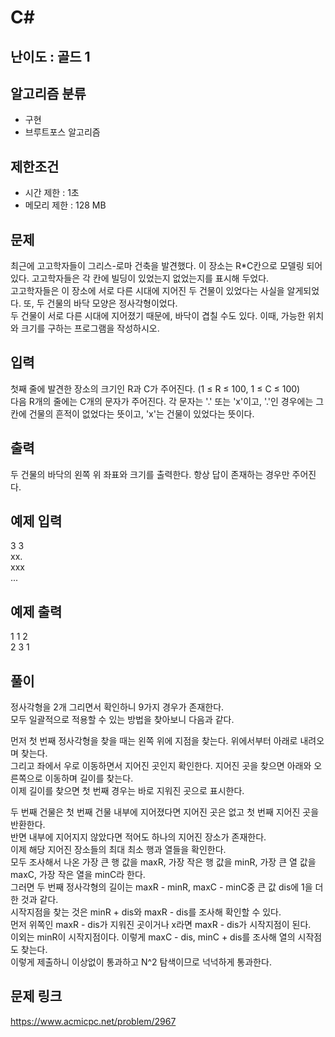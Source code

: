 # C#

## 난이도 : 골드 1

## 알고리즘 분류
  - 구현
  - 브루트포스 알고리즘

## 제한조건
  - 시간 제한 : 1초
  - 메모리 제한 : 128 MB

## 문제
최근에 고고학자들이 그리스-로마 건축을 발견했다. 이 장소는 R*C칸으로 모델링 되어 있다. 고고학자들은 각 칸에 빌딩이 있었는지 없었는지를 표시해 두었다.<br/>
고고학자들은 이 장소에 서로 다른 시대에 지어진 두 건물이 있었다는 사실을 알게되었다. 또, 두 건물의 바닥 모양은 정사각형이었다.<br/>
두 건물이 서로 다른 시대에 지어졌기 때문에, 바닥이 겹칠 수도 있다. 이때, 가능한 위치와 크기를 구하는 프로그램을 작성하시오. <br/>


## 입력
첫째 줄에 발견한 장소의 크기인 R과 C가 주어진다. (1 ≤ R ≤ 100, 1 ≤ C ≤ 100)<br/>
다음 R개의 줄에는 C개의 문자가 주어진다. 각 문자는 '.' 또는 'x'이고, '.'인 경우에는 그 칸에 건물의 흔적이 없었다는 뜻이고, 'x'는 건물이 있었다는 뜻이다.<br/>


## 출력
두 건물의 바닥의 왼쪽 위 좌표와 크기를 출력한다. 항상 답이 존재하는 경우만 주어진다.<br/>


## 예제 입력
3 3<br/>
xx.<br/>
xxx<br/>
...<br/>

## 예제 출력
1 1 2<br/>
2 3 1<br/>


## 풀이
정사각형을 2개 그리면서 확인하니 9가지 경우가 존재한다.<br/>
모두 일괄적으로 적용할 수 있는 방법을 찾아보니 다음과 같다.<br/>


먼저 첫 번째 정사각형을 찾을 때는 왼쪽 위에 지점을 찾는다. 위에서부터 아래로 내려오며 찾는다.<br/>
그리고 좌에서 우로 이동하면서 지어진 곳인지 확인한다. 지어진 곳을 찾으면 아래와 오른쪽으로 이동하며 길이를 찾는다.<br/>
이제 길이를 찾으면 첫 번째 경우는 바로 지워진 곳으로 표시한다.<br/>


두 번째 건물은 첫 번째 건물 내부에 지어졌다면 지어진 곳은 없고 첫 번째 지어진 곳을 반환한다.<br/>
반면 내부에 지어지지 않았다면 적어도 하나의 지어진 장소가 존재한다.<br/>
이제 해당 지어진 장소들의 최대 최소 행과 열들을 확인한다.<br/>
모두 조사해서 나온 가장 큰 행 값을 maxR, 가장 작은 행 값을 minR, 가장 큰 열 값을 maxC, 가장 작은 열을 minC라 한다.<br/>
그러면 두 번째 정사각형의 길이는 maxR - minR, maxC - minC중 큰 값 dis에 1을 더한 것과 같다.<br/>
시작지점을 찾는 것은 minR + dis와 maxR - dis를 조사해 확인할 수 있다.<br/>
먼저 위쪽인 maxR - dis가 지워진 곳이거나 x라면 maxR - dis가 시작지점이 된다.<br/>
이외는 minR이 시작지점이다. 이렇게 maxC - dis, minC + dis를 조사해 열의 시작점도 찾는다.<br/>
이렇게 제출하니 이상없이 통과하고 N^2 탐색이므로 넉넉하게 통과한다.<br/>


## 문제 링크
https://www.acmicpc.net/problem/2967